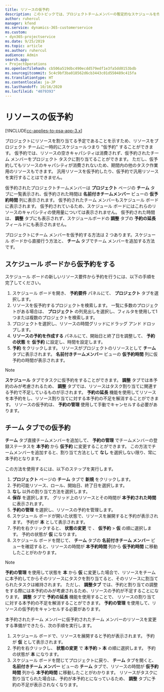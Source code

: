 ```yaml
---
title: リソースの仮予約
description: このトピックでは、プロジェクトチームメンバーの暫定的なスケジュールを作成したり、チームメンバーを仮予約する方法についての情報を示します。
author: ruhercul
manager: kfend
ms.service: dynamics-365-customerservice
ms.custom:
- dyn365-projectservice
ms.date: 9/25/2019
ms.topic: article
ms.author: ruhercul
audience: Admin
search.app:
- ProjectOperations
ms.openlocfilehash: cb506a519dbc490ecdd579edf1e3fa5dd0153bdb
ms.sourcegitcommit: 5c4c9bf3ba018562d6cb3443c01d550489c415fa
ms.translationtype: HT
ms.contentlocale: ja-JP
ms.lasthandoff: 10/16/2020
ms.locfileid: "4079393"
---
```

# <a name="soft-book-a-resource"></a>リソースの仮予約

[!INCLUDE[cc-applies-to-psa-app-3.x](../includes/cc-applies-to-psa-app-3x.md)]

プロジェクトにリソースを割り当てる予定であることを示すため、リソースをプロジェクト チームに一時的にスケジュールつまり "仮予約" することができます。 仮予約では、リソースの空きキャパシティは消費されず、仮予約されたチーム メンバーをプロジェクト タスクに割り当てることができます。 ただし、仮予約してもリソースのキャパシティが消費されないため、期間内の他のタスク作業用のリソースもできます。 汎用リソースを仮予約したり、仮予約で汎用リソースを実行することはできません。

仮予約されたプロジェクトチームメンバーは **プロジェクト** ページの **チーム** タブに一覧表示され、仮予約された時間は **名前付きチームメンバー** ビューの **仮予約時間** 列に表示されます。 仮予約されたチーム メンバーもスケジュール ボードに表示されます。 仮予約されているため、スケジュール ボードにはこれらのリソースのキャパシティの使用量については表示されません。 仮予約された時間は、 **調整** タブにも表示されず、スケジュールボードの **調整** タブの **予約の延長** フィールドにも表示されません。 

プロジェクトにチーム メンバーを仮予約する方法は 2 つあります。スケジュール ボードから直接行う方法と、 **チーム** タブでチーム メンバーを追加する方法です。 

## <a name="soft-book-from-the-schedule-board"></a>スケジュール ボードから仮予約をする
スケジュール ボードの新しいリソース要件から予約を行うには、以下の手順を完了してください。 

1. スケジュール ボードを開き、 **予約要件** パネルにて、 **プロジェクト** タブを選択します。
2. リソースを仮予約するプロジェクトを検索します。 一覧に多数のプロジェクトがある場合は、 **プロジェクト** の列見出しを選択し、フィルタを使用して1つまたは複数のプロジェクトを検索します。
3. プロジェクトを選択し、リソースの時間グリッドにドラッグ アンド ドロップします。
5. **リソースの予約を作成する** パネルにて、開始日と終了日を調整して、 **予約の状態** を **仮予約** に設定し、時間を設定します。 
6. **予約** をクリックします。 リソースがプロジェクトのリソースとして **チーム** タブに表示されます。 **名前付きチームメンバー** ビューの **仮予約時間** 列に仮予約の時間が表示されます。

> [!NOTE]
> **スケジュール** タブでタスクに仮予約をすることができます。 **調整** タブでは本予約のみが考慮されるため、 **調整** タブでは、リソースはタスク割り当てに関連する予約で不足しているものが示されます。 **予約の延長** 機能を使用してリソースを本予約をし、リソース割り当てに対する本予約の不足を解消することができます。 リソースの仮予約は、 **予約の管理** 使用して手動でキャンセルする必要があります。

## <a name="soft-book-on-the-team-tab"></a>チーム タブでの仮予約

**チーム** タブ直接チームメンバーを追加して、 **予約の管理** でチームメンバーの登録ステータスを **本予約** から **仮予約** に変更することができます。 この方法でチームメンバーを追加すると、割り当て方法として **なし** を選択しない限り、常に本予約となります。

この方法を使用するには、以下のステップを実行します。

1. **プロジェクト** ページの **チーム** タブで **新規** をクリックします。
2. 予約可能リソース、ロール、開始日、終了日を選択します。
3. **なし** 以外の割り当て方法を選択します。
4. **保存** を選択します。 グリッド上のリソースとその時間が **本予約された時間** に表示されます。
5. **予約の管理** を選択し、リソースの予約を管理します。
6. スケジュール ボードが開いた状態で、リソースを展開すると予約が表示されます。 予約が **本** として表示されます。
7. 予約を右クリックすると、 **状態の変更** で 、 **仮予約** \> **仮** の順に選択します。 予約の状態が **仮** になります。
8. スケジュール ボードを閉じて、 **チーム** タブの **名前付きチーム メンバー** ビューを確認すると、リソースの時間が **本予約時間** 列から **仮予約時間** に移動したことがわかります。

> [!NOTE]
> **予約の管理** を使用して状態を **本** から **仮** に変更した場合で、リソースをチームに本予約してからそのリソースにタスクを割り当てると、そのリソースに割当てられたタスクは維持されます。 ただし、 **調整タブ** では、予約と割り当ての調整をする際には本予約のみが考慮されるため、リソースの予約が不足することになります。 **調整** タブで **予約の延長** 機能を使用することで、 リソースの割り当てに対する本予約の不足を解消することができます。 **予約の管理** を使用して、リソースの仮予約をキャンセルする必要があります。

本予約されたチーム メンバーに仮予約されたチーム メンバーのリソースを変更する準備ができたら、次の手順を実行します。

1. スケジュール ボードで、リソースを展開すると予約が表示されます。 予約が **仮** として表示されます。
2. 予約を右クリックし、 **状態の変更** で **本予約** \> **本** の順に選択します。 予約の状態が **本** になります。
3. スケジュール ボードを閉じてプロジェクトに戻り、 **チーム** タブを開くと、 **名前付きチーム メンバー** ビューの **チーム** タブで、リソースの時間が **仮予約時間** 列から **本予約時間** に移動したことがわかります。 リソースがタスクに割り当てられた場合は、予約が本予約とになっているため、 **調整** タブに予約の不足が表示されなくなります。

